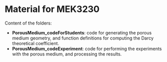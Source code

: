 # Material for MEK3230

Content of the folders:

- **PorousMedium_codeForStudents**: code for generating the porous medium geometry, and function definitions for computing the Darcy theoretical coefficient.
- **PorousMedium_codeExperiment**: code for performing the experiments with the porous medium, and processing the results.

